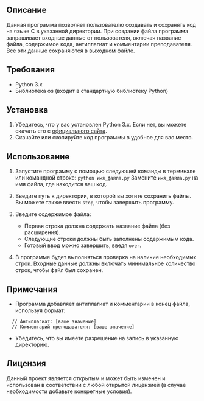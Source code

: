 ## Описание

Данная программа позволяет пользователю создавать и сохранять код на языке C в указанной директории. При создании файла программа запрашивает входные данные от пользователя, включая название файла, содержимое кода, антиплагиат и комментарии преподавателя. Все эти данные сохраняются в выходном файле.

## Требования

- Python 3.x
- Библиотека os (входит в стандартную библиотеку Python)

## Установка

1. Убедитесь, что у вас установлен Python 3.x. Если нет, вы можете скачать его с [официального сайта](https://www.python.org/downloads/).
2. Скачайте или скопируйте код программы в удобное для вас место.

## Использование

1. Запустите программу с помощью следующей команды в терминале или командной строке: `python имя_файла.py`
Замените `имя_файла.py` на имя файла, где находится ваш код.

2. Введите путь к директории, в которой вы хотите сохранить файлы. Вы можете также ввести `stop`, чтобы завершить программу.

3. Введите содержимое файла:
   - Первая строка должна содержать название файла (без расширения).
   - Следующие строки должны быть заполнены содержимым кода.
   - Готовый ввод можно завершить, введя `over`.

4. В программе будет выполняться проверка на наличие необходимых строк. Входные данные должны включать минимальное количество строк, чтобы файл был сохранен.

## Примечания

- Программа добавляет антиплагиат и комментарии в конец файла, используя формат:
```
  // Антиплагиат: [ваше значение]
  // Комментарий преподавателя: [ваше значение]
```
- Убедитесь, что вы имеете разрешение на запись в указанную директорию.

## Лицензия

Данный проект является открытым и может быть изменен и использован в соответствии с любой открытой лицензией (в случае необходимости добавьте конкретные условия).
